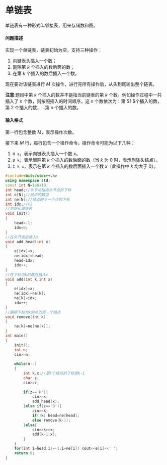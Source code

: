 # 单链表

单链表有一种形式叫邻接表，用来存储数和图。

#### 问题描述

实现一个单链表，链表初始为空，支持三种操作：

1. 向链表头插入一个数；
2. 删除第 $k$ 个插入的数后面的数；
3. 在第 $k$ 个插入的数后插入一个数。

现在要对该链表进行 $M$ 次操作，进行完所有操作后，从头到尾输出整个链表。

**注意**:题目中第 $k$ 个插入的数并不是指当前链表的第 $k$ 个数。例如操作过程中一共插入了 $n$ 个数，则按照插入的时间顺序，这 $n$ 个数依次为：第  $1 $个插入的数，第 $2$ 个插入的数，…第 $n$ 个插入的数。

#### 输入格式

第一行包含整数 $M$，表示操作次数。

接下来 $M$ 行，每行包含一个操作命令，操作命令可能为以下几种：

1. `H x`，表示向链表头插入一个数 $x$。
2. `D k`，表示删除第 $k$ 个插入的数后面的数（当 $k$ 为 $0$ 时，表示删除头结点）。
3. `I k x`，表示在第 $k$ 个插入的数后面插入一个数 $x$（此操作中 $k$ 均大于 $0$）。

```c++
#include<bits/stdc++.h>
using namespace std;
const int N=1e6+10;
int head;//头节点指向头节点的下标
int e[N];//结点的数值
int ne[N];//结点的下一个点的下标
int idx;//xi
//初始化单链表
void init()
{
    head=-1;
    idx=0;
}
//在头节点后插入x
void add_head(int x)
{
    e[idx]=x;
    ne[idx]=head;
    head=idx;
    idx++;
}
//在下标为k的数后插入x
void add(int k,int x)
{
    e[idx]=x;
    ne[idx]=ne[k];
    ne[k]=idx;
    idx++;
}
//删除下标为k的点的后一个结点
void remove(int k)
{
    ne[k]=ne[ne[k]];
}
int main()
{
    init();
    int n;
    cin>>n;
    
    while(n--)
    {
        int k,x;//第k个结点的下标是k-1
        char z;
        cin>>z;
        
        if(z=='H'){
            cin>>x;
            add_head(x);
        }else if(z=='D'){
            cin>>k;
            if(!k) head=ne[head];
            else remove(k-1);
        }else{
            cin>>k>>x;
            add(k-1,x);
        }
    }
    for(int i=head;i!=-1;i=ne[i]) cout<<e[i]<<' ';
    return 0;
}
```







